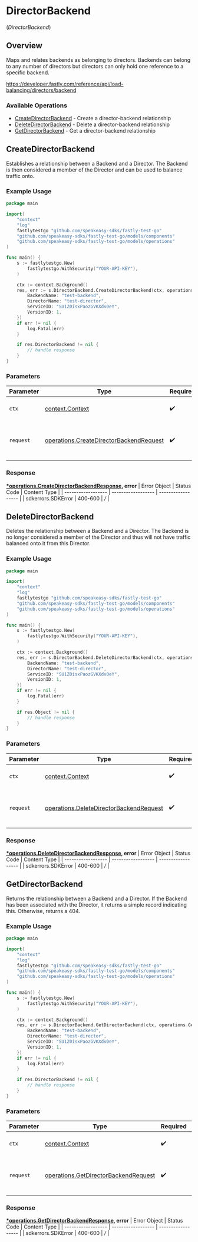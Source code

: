 # DirectorBackend
(*DirectorBackend*)

## Overview

Maps and relates backends as belonging to directors. Backends can belong to any number of directors but directors can only hold one reference to a specific backend.

<https://developer.fastly.com/reference/api/load-balancing/directors/backend>
### Available Operations

* [CreateDirectorBackend](#createdirectorbackend) - Create a director-backend relationship
* [DeleteDirectorBackend](#deletedirectorbackend) - Delete a director-backend relationship
* [GetDirectorBackend](#getdirectorbackend) - Get a director-backend relationship

## CreateDirectorBackend

Establishes a relationship between a Backend and a Director. The Backend is then considered a member of the Director and can be used to balance traffic onto.

### Example Usage

```go
package main

import(
	"context"
	"log"
	fastlytestgo "github.com/speakeasy-sdks/fastly-test-go"
	"github.com/speakeasy-sdks/fastly-test-go/models/components"
	"github.com/speakeasy-sdks/fastly-test-go/models/operations"
)

func main() {
    s := fastlytestgo.New(
        fastlytestgo.WithSecurity("YOUR-API-KEY"),
    )

    ctx := context.Background()
    res, err := s.DirectorBackend.CreateDirectorBackend(ctx, operations.CreateDirectorBackendRequest{
        BackendName: "test-backend",
        DirectorName: "test-director",
        ServiceID: "SU1Z0isxPaozGVKXdv0eY",
        VersionID: 1,
    })
    if err != nil {
        log.Fatal(err)
    }

    if res.DirectorBackend != nil {
        // handle response
    }
}
```

### Parameters

| Parameter                                                                                          | Type                                                                                               | Required                                                                                           | Description                                                                                        |
| -------------------------------------------------------------------------------------------------- | -------------------------------------------------------------------------------------------------- | -------------------------------------------------------------------------------------------------- | -------------------------------------------------------------------------------------------------- |
| `ctx`                                                                                              | [context.Context](https://pkg.go.dev/context#Context)                                              | :heavy_check_mark:                                                                                 | The context to use for the request.                                                                |
| `request`                                                                                          | [operations.CreateDirectorBackendRequest](../../models/operations/createdirectorbackendrequest.md) | :heavy_check_mark:                                                                                 | The request object to use for the request.                                                         |


### Response

**[*operations.CreateDirectorBackendResponse](../../models/operations/createdirectorbackendresponse.md), error**
| Error Object       | Status Code        | Content Type       |
| ------------------ | ------------------ | ------------------ |
| sdkerrors.SDKError | 400-600            | */*                |

## DeleteDirectorBackend

Deletes the relationship between a Backend and a Director. The Backend is no longer considered a member of the Director and thus will not have traffic balanced onto it from this Director.

### Example Usage

```go
package main

import(
	"context"
	"log"
	fastlytestgo "github.com/speakeasy-sdks/fastly-test-go"
	"github.com/speakeasy-sdks/fastly-test-go/models/components"
	"github.com/speakeasy-sdks/fastly-test-go/models/operations"
)

func main() {
    s := fastlytestgo.New(
        fastlytestgo.WithSecurity("YOUR-API-KEY"),
    )

    ctx := context.Background()
    res, err := s.DirectorBackend.DeleteDirectorBackend(ctx, operations.DeleteDirectorBackendRequest{
        BackendName: "test-backend",
        DirectorName: "test-director",
        ServiceID: "SU1Z0isxPaozGVKXdv0eY",
        VersionID: 1,
    })
    if err != nil {
        log.Fatal(err)
    }

    if res.Object != nil {
        // handle response
    }
}
```

### Parameters

| Parameter                                                                                          | Type                                                                                               | Required                                                                                           | Description                                                                                        |
| -------------------------------------------------------------------------------------------------- | -------------------------------------------------------------------------------------------------- | -------------------------------------------------------------------------------------------------- | -------------------------------------------------------------------------------------------------- |
| `ctx`                                                                                              | [context.Context](https://pkg.go.dev/context#Context)                                              | :heavy_check_mark:                                                                                 | The context to use for the request.                                                                |
| `request`                                                                                          | [operations.DeleteDirectorBackendRequest](../../models/operations/deletedirectorbackendrequest.md) | :heavy_check_mark:                                                                                 | The request object to use for the request.                                                         |


### Response

**[*operations.DeleteDirectorBackendResponse](../../models/operations/deletedirectorbackendresponse.md), error**
| Error Object       | Status Code        | Content Type       |
| ------------------ | ------------------ | ------------------ |
| sdkerrors.SDKError | 400-600            | */*                |

## GetDirectorBackend

Returns the relationship between a Backend and a Director. If the Backend has been associated with the Director, it returns a simple record indicating this. Otherwise, returns a 404.

### Example Usage

```go
package main

import(
	"context"
	"log"
	fastlytestgo "github.com/speakeasy-sdks/fastly-test-go"
	"github.com/speakeasy-sdks/fastly-test-go/models/components"
	"github.com/speakeasy-sdks/fastly-test-go/models/operations"
)

func main() {
    s := fastlytestgo.New(
        fastlytestgo.WithSecurity("YOUR-API-KEY"),
    )

    ctx := context.Background()
    res, err := s.DirectorBackend.GetDirectorBackend(ctx, operations.GetDirectorBackendRequest{
        BackendName: "test-backend",
        DirectorName: "test-director",
        ServiceID: "SU1Z0isxPaozGVKXdv0eY",
        VersionID: 1,
    })
    if err != nil {
        log.Fatal(err)
    }

    if res.DirectorBackend != nil {
        // handle response
    }
}
```

### Parameters

| Parameter                                                                                    | Type                                                                                         | Required                                                                                     | Description                                                                                  |
| -------------------------------------------------------------------------------------------- | -------------------------------------------------------------------------------------------- | -------------------------------------------------------------------------------------------- | -------------------------------------------------------------------------------------------- |
| `ctx`                                                                                        | [context.Context](https://pkg.go.dev/context#Context)                                        | :heavy_check_mark:                                                                           | The context to use for the request.                                                          |
| `request`                                                                                    | [operations.GetDirectorBackendRequest](../../models/operations/getdirectorbackendrequest.md) | :heavy_check_mark:                                                                           | The request object to use for the request.                                                   |


### Response

**[*operations.GetDirectorBackendResponse](../../models/operations/getdirectorbackendresponse.md), error**
| Error Object       | Status Code        | Content Type       |
| ------------------ | ------------------ | ------------------ |
| sdkerrors.SDKError | 400-600            | */*                |
